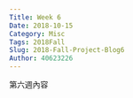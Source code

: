 ```yaml
---
Title: Week 6
Date: 2018-10-15
Category: Misc
Tags: 2018Fall
Slug: 2018-Fall-Project-Blog6
Author: 40623226
---
```


第六週內容
<!-- PELICAN_END_SUMMARY -->
